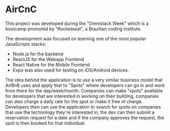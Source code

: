 # AirCnC
This project was developed during the "Omnistack Week" which is a bootcamp promoted by "Rocketseat", a Brazilian coding institute.

The development was focused on learning one of the most popular JavaScripts stacks: 
  - Node.js for the backend
  - ReactJS for the Webapp Frontend 
  - React Native for the Mobile Frontend
  - Expo was also used for testing on iOS/Android devices.

The idea behind the application is to use a very similar business model that AirBnB uses and apply that to "Spots" where developers can go in and work from there for the day/week/month. Companies can make "spots" available for developers that are interested in working on their building, companies can also charge a daily rate for the spot or make it free of charge.
Developers then can use the application to search for spots on companies that use the technology they're interested in, the dev can then submit a reservation request for a date and if the company approves the request, the spot is then booked for that individual.
